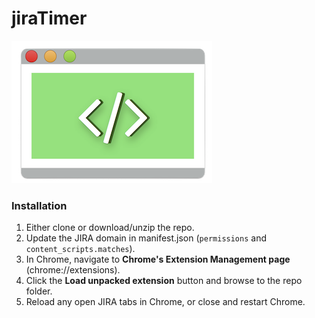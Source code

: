 # jiraTimer

![logo](./inactive_48.png)

### Installation

1. Either clone or download/unzip the repo.
2. Update the JIRA domain in manifest.json (`permissions` and `content_scripts.matches`).
3. In Chrome, navigate to **Chrome's Extension Management page** (chrome://extensions).
4. Click the **Load unpacked extension** button and browse to the repo folder.
5. Reload any open JIRA tabs in Chrome, or close and restart Chrome.
